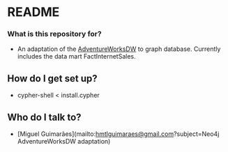 # README #

### What is this repository for? ###

* An adaptation of the [AdventureWorksDW](https://www.microsoft.com/en-us/download/details.aspx?id=49502) to graph database. Currently includes the data mart FactInternetSales.

## How do I get set up? ##

* cypher-shell < install.cypher

## Who do I talk to? ##

* [Miguel Guimarães](mailto:hmtlguimaraes@gmail.com?subject=Neo4j AdventureWorksDW adaptation)
